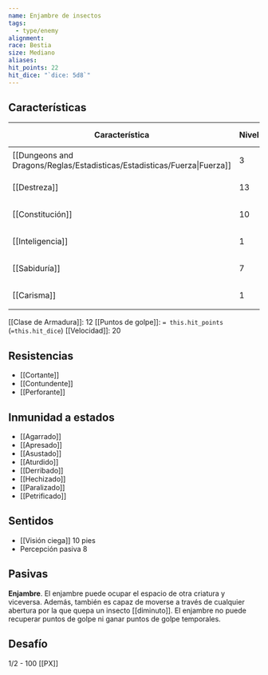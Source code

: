 ```yaml
---
name: Enjambre de insectos
tags:
  - type/enemy
alignment: 
race: Bestia
size: Mediano
aliases: 
hit_points: 22
hit_dice: "`dice: 5d8`"
---
```

## Características
| Característica                                                           | Nivel | Bonificador | Lanzar dado      |
| ------------------------------------------------------------------------ | ----- | ----------- | ---------------- |
| [[Dungeons and Dragons/Reglas/Estadisticas/Estadisticas/Fuerza\|Fuerza]] | 3     | -4          | `dice: 1d20 + 0` |
| [[Destreza]]                                                             | 13    | 1           | `dice: 1d20 + 0` |
| [[Constitución]]                                                         | 10    | 0           | `dice: 1d20 + 0` |
| [[Inteligencia]]                                                         | 1     | -5          | `dice: 1d20 + 0` |
| [[Sabiduría]]                                                            | 7     | -2          | `dice: 1d20 + 0` |
| [[Carisma]]                                                              | 1     | -5          | `dice: 1d20 + 0` |

[[Clase de Armadura]]: 12
[[Puntos de golpe]]: `= this.hit_points` (`=this.hit_dice`)
[[Velocidad]]: 20

## Resistencias
- [[Cortante]]
- [[Contundente]]
- [[Perforante]]

## Inmunidad a estados
- [[Agarrado]]
- [[Apresado]]
- [[Asustado]]
- [[Aturdido]]
- [[Derribado]]
- [[Hechizado]]
- [[Paralizado]]
- [[Petrificado]]
## Sentidos

- [[Visión ciega]] 10 pies
- Percepción pasiva 8

## Pasivas

**Enjambre**. El enjambre puede ocupar el espacio de otra criatura y viceversa. Además, también es capaz de moverse a través de cualquier abertura por la que quepa un insecto [[diminuto]]. El enjambre no puede recuperar puntos de golpe ni ganar puntos de golpe temporales.
## Desafío

1/2 - 100 [[PX]]
